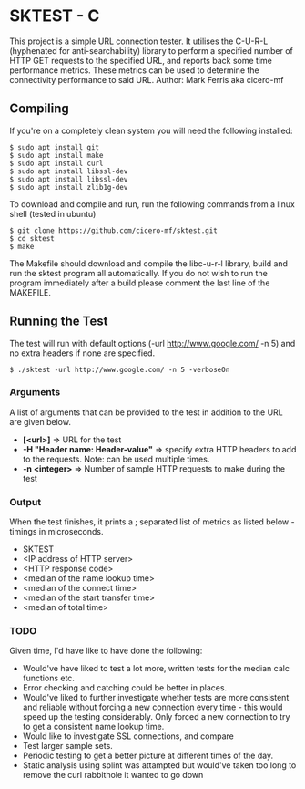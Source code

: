 SKTEST - C
============

This project is a simple URL connection tester. It utilises the C-U-R-L (hyphenated for anti-searchability)
library to perform a specified number of HTTP GET requests to the specified URL, and reports back some 
time performance metrics.  These metrics can be used to determine the connectivity performance to 
said URL.
Author: Mark Ferris aka cicero-mf

## Compiling

If you're on a completely clean system you will need the following installed:

```shell
$ sudo apt install git
$ sudo apt install make
$ sudo apt install curl
$ sudo apt install libssl-dev
$ sudo apt install libssl-dev
$ sudo apt install zlib1g-dev
```

To download and compile and run, run the following commands from a linux shell (tested in ubuntu)

```shell
$ git clone https://github.com/cicero-mf/sktest.git
$ cd sktest
$ make
```

The Makefile should download and compile the libc-u-r-l library, build and run the sktest
program all automatically. 
If you do not wish to run the program immediately after a build please comment the last 
line of the MAKEFILE.

## Running the Test 

The test will run with default options (-url http://www.google.com/ -n 5) and no extra headers if none are specified. 

```shell
$ ./sktest -url http://www.google.com/ -n 5 -verboseOn
```

### Arguments

A list of arguments that can be provided to the test in addition to the URL are given below. 

-	**[\<url\>]** => URL for the test
-	**-H "Header name: Header-value"** => specify extra HTTP headers to add to the requests. Note: can be used multiple times.
-	**-n \<integer\>** => Number of sample HTTP requests to make during the test

### Output

When the test finishes, it prints a ; separated list of metrics as listed below - timings in microseconds.

- SKTEST
- \<IP address of HTTP server\>
- \<HTTP response code\>
- \<median of the name lookup time\>
- \<median of the connect time\>
- \<median of the start transfer time\>
- \<median of total time\>

### TODO

Given time, I'd have like to have done the following:

- Would've have liked to test a lot more, written tests for the median calc functions etc. 
- Error checking and catching could be better in places.  
- Would've liked to further investigate whether tests are more consistent and reliable without forcing a new connection every time - this would speed up the testing considerably. Only forced a new connection to try to get a consistent name lookup time.
- Would like to investigate SSL connections, and compare
- Test larger sample sets.  
- Periodic testing to get a better picture at different times of the day.
- Static analysis using splint was attampted but would've taken too long to remove the curl rabbithole it wanted to go down
